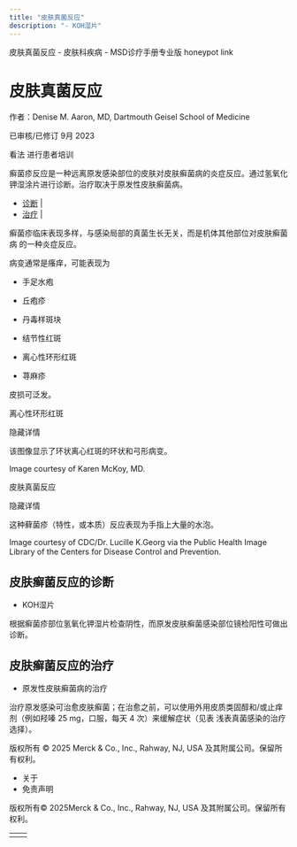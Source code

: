 ```yaml
---
title: "皮肤真菌反应"
description: "- KOH湿片"
---
```


﻿皮肤真菌反应 \- 皮肤科疾病 \- MSD诊疗手册专业版 honeypot link

# 皮肤真菌反应

作者：Denise M. Aaron, MD, Dartmouth Geisel School of Medicine

已审核/已修订 9月 2023

看法 进行患者培训

癣菌疹反应是一种远离原发感染部位的皮肤对皮肤癣菌病的炎症反应。通过氢氧化钾湿涂片进行诊断。治疗取决于原发性皮肤癣菌病。

- [诊断](#诊断_v84056266_zh) \|
- [治疗](#治疗_v84056273_zh) \|

癣菌疹临床表现多样，与感染局部的真菌生长无关，而是机体其他部位对皮肤癣菌病 的一种炎症反应。

病变通常是瘙痒，可能表现为

- 手足水疱

- 丘疱疹

- 丹毒样斑块

- 结节性红斑

- 离心性环形红斑

- 荨麻疹


皮损可泛发。

离心性环形红斑



隐藏详情

该图像显示了环状离心红斑的环状和弓形病变。

Image courtesy of Karen McKoy, MD.

皮肤真菌反应



隐藏详情

这种藓菌疹（特性，或本质）反应表现为手指上大量的水泡。

Image courtesy of CDC/Dr. Lucille K.Georg via the Public Health Image Library of the Centers for Disease Control and Prevention.

## 皮肤癣菌反应的诊断

- KOH湿片


根据癣菌疹部位氢氧化钾湿片检查阴性，而原发皮肤癣菌感染部位镜检阳性可做出诊断。

## 皮肤癣菌反应的治疗

- 原发性皮肤癣菌病的治疗


治疗原发感染可治愈皮肤癣菌；在治愈之前，可以使用外用皮质类固醇和/或止痒剂（例如羟嗪 25 mg，口服，每天 4 次）来缓解症状（见表 浅表真菌感染的治疗选择）。



版权所有 © 2025
Merck & Co., Inc., Rahway, NJ, USA 及其附属公司。保留所有权利。

- 关于
- 免责声明

版权所有© 2025Merck & Co., Inc., Rahway, NJ, USA 及其附属公司。保留所有权利。

|     |     |
| --- | --- |
|  |  |